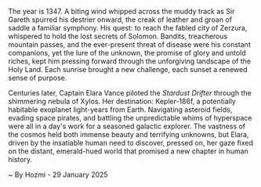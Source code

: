 
The year is 1347.  A biting wind whipped across the muddy track as Sir Gareth spurred his destrier onward, the creak of leather and groan of saddle a familiar symphony.  His quest: to reach the fabled city of Zerzura, whispered to hold the lost secrets of Solomon.  Bandits, treacherous mountain passes, and the ever-present threat of disease were his constant companions, yet the lure of the unknown, the promise of glory and untold riches, kept him pressing forward through the unforgiving landscape of the Holy Land. Each sunrise brought a new challenge, each sunset a renewed sense of purpose.

Centuries later, Captain Elara Vance piloted the *Stardust Drifter* through the shimmering nebula of Xylos.  Her destination: Kepler-186f, a potentially habitable exoplanet light-years from Earth. Navigating asteroid fields, evading space pirates, and battling the unpredictable whims of hyperspace were all in a day's work for a seasoned galactic explorer.  The vastness of the cosmos held both immense beauty and terrifying unknowns, but Elara, driven by the insatiable human need to discover, pressed on, her gaze fixed on the distant, emerald-hued world that promised a new chapter in human history.

~ By Hozmi - 29 January 2025
